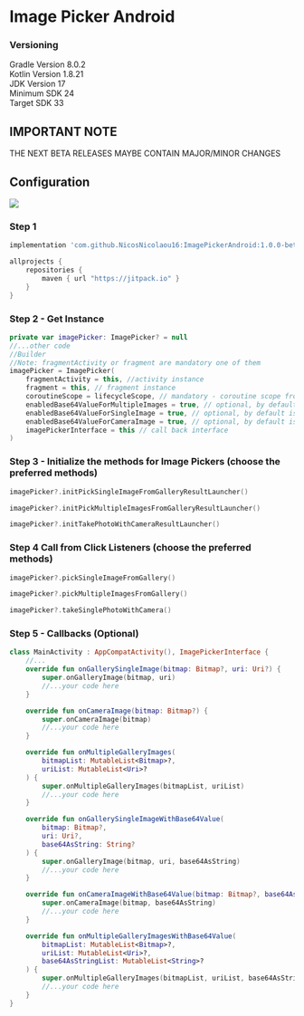 # Image Picker Android

### Versioning

Gradle Version 8.0.2 <br />
Kotlin Version 1.8.21 <br />
JDK Version 17 <br />
Minimum SDK 24 <br />
Target SDK 33 <br />

## IMPORTANT NOTE

THE NEXT BETA RELEASES MAYBE CONTAIN MAJOR/MINOR CHANGES

## Configuration

[![](https://jitpack.io/v/NicosNicolaou16/ImagePickerAndroid.svg)](https://jitpack.io/#NicosNicolaou16/ImagePickerAndroid)

### Step 1

```Groovy
implementation 'com.github.NicosNicolaou16:ImagePickerAndroid:1.0.0-beta2'
```

```Groovy
allprojects {
    repositories {
        maven { url "https://jitpack.io" }
    }
}
```

### Step 2 - Get Instance

```Kotlin
private var imagePicker: ImagePicker? = null
//...other code
//Builder
//Note: fragmentActivity or fragment are mandatory one of them
imagePicker = ImagePicker(
    fragmentActivity = this, //activity instance
    fragment = this, // fragment instance
    coroutineScope = lifecycleScope, // mandatory - coroutine scope from activity or fragment
    enabledBase64ValueForMultipleImages = true, // optional, by default is false
    enabledBase64ValueForSingleImage = true, // optional, by default is false
    enabledBase64ValueForCameraImage = true, // optional, by default is false
    imagePickerInterface = this // call back interface
)
```

### Step 3 - Initialize the methods for Image Pickers (choose the preferred methods)

```Kotlin
imagePicker?.initPickSingleImageFromGalleryResultLauncher()

imagePicker?.initPickMultipleImagesFromGalleryResultLauncher()

imagePicker?.initTakePhotoWithCameraResultLauncher()
```

### Step 4 Call from Click Listeners (choose the preferred methods)

```Kotlin
imagePicker?.pickSingleImageFromGallery()

imagePicker?.pickMultipleImagesFromGallery()

imagePicker?.takeSinglePhotoWithCamera()
```

### Step 5 - Callbacks (Optional)

```Kotlin
class MainActivity : AppCompatActivity(), ImagePickerInterface {
    //...
    override fun onGallerySingleImage(bitmap: Bitmap?, uri: Uri?) {
        super.onGalleryImage(bitmap, uri)
        //...your code here
    }

    override fun onCameraImage(bitmap: Bitmap?) {
        super.onCameraImage(bitmap)
        //...your code here
    }

    override fun onMultipleGalleryImages(
        bitmapList: MutableList<Bitmap>?,
        uriList: MutableList<Uri>?
    ) {
        super.onMultipleGalleryImages(bitmapList, uriList)
        //...your code here
    }

    override fun onGallerySingleImageWithBase64Value(
        bitmap: Bitmap?,
        uri: Uri?,
        base64AsString: String?
    ) {
        super.onGalleryImage(bitmap, uri, base64AsString)
        //...your code here
    }

    override fun onCameraImageWithBase64Value(bitmap: Bitmap?, base64AsString: String?) {
        super.onCameraImage(bitmap, base64AsString)
        //...your code here
    }

    override fun onMultipleGalleryImagesWithBase64Value(
        bitmapList: MutableList<Bitmap>?,
        uriList: MutableList<Uri>?,
        base64AsStringList: MutableList<String>?
    ) {
        super.onMultipleGalleryImages(bitmapList, uriList, base64AsStringList)
        //...your code here
    }
}
```